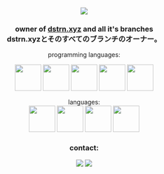 <h1 align="center">
    <a href="https://dstrn.xyz"><img src="banner-min.gif"/></a>
</h1>

<h3 align="center">owner of <a href="https://dstrn.xyz">dstrn.xyz</a> and all it's branches<br/>dstrn.xyzとそのすべてのブランチのオーナー。</h3>


<p align="center">
    programming languages:
    <div align="center">
        <img width='60' src="https://cdn.discordapp.com/attachments/1038063380512129084/1169734658167144628/JavaScript.png" />
        <img width='60' src="https://cdn.discordapp.com/attachments/1038063380512129084/1169734658599178280/react.png" />
        <img width='60' src="https://cdn.discordapp.com/attachments/1038063380512129084/1169734658385260655/py.png" />
        <img width='60' src="https://cdn.discordapp.com/attachments/1038063380512129084/1169734657936478340/cpp.png" />
        <img width='60' src="https://cdn.discordapp.com/attachments/1038063380512129084/1169734657672228975/AHK.png" />
    </div>
 </p>

 <div align="center">
    languages:
    <div align="center">
        <img width='60' src="https://creazilla-store.fra1.digitaloceanspaces.com/emojis/62775/japan-flag-emoji-clipart-xl.png" />
        <img width='60' src="https://www.emoji.co.uk/files/twitter-emojis/flags-twitter/11314-flag-of-united-states.png" />
        <img width='60' src="https://images.emojiterra.com/twitter/v13.1/512px/1f1eb-1f1f7.png" />
        <img width='60' src="https://creazilla-store.fra1.digitaloceanspaces.com/emojis/62422/russia-flag-emoji-clipart-xl.png" />
    </div>
 </div>

  <h3 align="center">contact:</h3>
  <div align="center">
    <img src="https://cdn.discordapp.com/attachments/1038063380512129084/1169734885267755018/discord.png"/>
    <a href="https://dstrn.xyz">
        <img src="https://cdn.discordapp.com/attachments/1038063380512129084/1169734885494235256/site.png"/>
    </a>
  </div>
